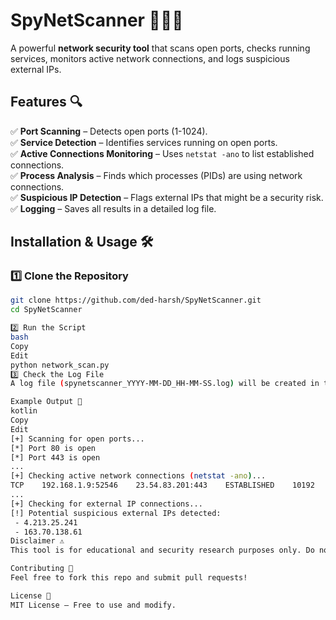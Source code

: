 # SpyNetScanner 🕵️‍♂️🚀  
A powerful **network security tool** that scans open ports, checks running services, monitors active network connections, and logs suspicious external IPs.  

## Features 🔍  
✅ **Port Scanning** – Detects open ports (1-1024).  
✅ **Service Detection** – Identifies services running on open ports.  
✅ **Active Connections Monitoring** – Uses `netstat -ano` to list established connections.  
✅ **Process Analysis** – Finds which processes (PIDs) are using network connections.  
✅ **Suspicious IP Detection** – Flags external IPs that might be a security risk.  
✅ **Logging** – Saves all results in a detailed log file.  

## Installation & Usage 🛠  
### 1️⃣ Clone the Repository  
```bash
git clone https://github.com/ded-harsh/SpyNetScanner.git
cd SpyNetScanner

2️⃣ Run the Script
bash
Copy
Edit
python network_scan.py
3️⃣ Check the Log File
A log file (spynetscanner_YYYY-MM-DD_HH-MM-SS.log) will be created in the same directory, containing all scan details.

Example Output 📜
kotlin
Copy
Edit
[+] Scanning for open ports...
[*] Port 80 is open
[*] Port 443 is open
...
[+] Checking active network connections (netstat -ano)...
TCP    192.168.1.9:52546    23.54.83.201:443    ESTABLISHED    10192
...
[+] Checking for external IP connections...
[!] Potential suspicious external IPs detected:
 - 4.213.25.241
 - 163.70.138.61
Disclaimer ⚠️
This tool is for educational and security research purposes only. Do not use it on unauthorized networks.

Contributing 🤝
Feel free to fork this repo and submit pull requests!

License 📜
MIT License – Free to use and modify.
